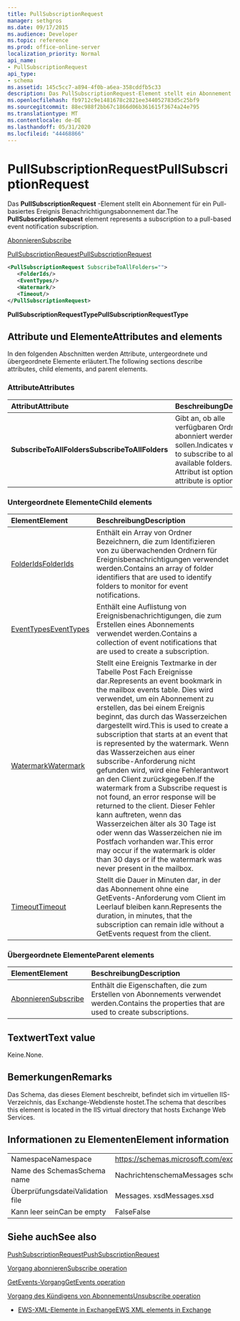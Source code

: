 ```yaml
---
title: PullSubscriptionRequest
manager: sethgros
ms.date: 09/17/2015
ms.audience: Developer
ms.topic: reference
ms.prod: office-online-server
localization_priority: Normal
api_name:
- PullSubscriptionRequest
api_type:
- schema
ms.assetid: 145c5cc7-a894-4f0b-a6ea-358cddfb5c33
description: Das PullSubscriptionRequest-Element stellt ein Abonnement für ein Pull-basiertes Ereignis Benachrichtigungsabonnement dar.
ms.openlocfilehash: fb9712c9e1481678c2821ee344052783d5c25bf9
ms.sourcegitcommit: 88ec988f2bb67c1866d06b361615f3674a24e795
ms.translationtype: MT
ms.contentlocale: de-DE
ms.lasthandoff: 05/31/2020
ms.locfileid: "44468866"
---
```

# <a name="pullsubscriptionrequest"></a><span data-ttu-id="4a3d4-103">PullSubscriptionRequest</span><span class="sxs-lookup"><span data-stu-id="4a3d4-103">PullSubscriptionRequest</span></span>

<span data-ttu-id="4a3d4-104">Das **PullSubscriptionRequest** -Element stellt ein Abonnement für ein Pull-basiertes Ereignis Benachrichtigungsabonnement dar.</span><span class="sxs-lookup"><span data-stu-id="4a3d4-104">The **PullSubscriptionRequest** element represents a subscription to a pull-based event notification subscription.</span></span> 
  
[<span data-ttu-id="4a3d4-105">Abonnieren</span><span class="sxs-lookup"><span data-stu-id="4a3d4-105">Subscribe</span></span>](subscribe.md)
  
[<span data-ttu-id="4a3d4-106">PullSubscriptionRequest</span><span class="sxs-lookup"><span data-stu-id="4a3d4-106">PullSubscriptionRequest</span></span>](pullsubscriptionrequest.md)
  
```XML
<PullSubscriptionRequest SubscribeToAllFolders="">
   <FolderIds/>
   <EventTypes/>
   <Watermark/>
   <Timeout/>
</PullSubscriptionRequest>
```

 <span data-ttu-id="4a3d4-107">**PullSubscriptionRequestType**</span><span class="sxs-lookup"><span data-stu-id="4a3d4-107">**PullSubscriptionRequestType**</span></span>
## <a name="attributes-and-elements"></a><span data-ttu-id="4a3d4-108">Attribute und Elemente</span><span class="sxs-lookup"><span data-stu-id="4a3d4-108">Attributes and elements</span></span>

<span data-ttu-id="4a3d4-109">In den folgenden Abschnitten werden Attribute, untergeordnete und übergeordnete Elemente erläutert.</span><span class="sxs-lookup"><span data-stu-id="4a3d4-109">The following sections describe attributes, child elements, and parent elements.</span></span>
  
### <a name="attributes"></a><span data-ttu-id="4a3d4-110">Attribute</span><span class="sxs-lookup"><span data-stu-id="4a3d4-110">Attributes</span></span>

|<span data-ttu-id="4a3d4-111">**Attribut**</span><span class="sxs-lookup"><span data-stu-id="4a3d4-111">**Attribute**</span></span>|<span data-ttu-id="4a3d4-112">**Beschreibung**</span><span class="sxs-lookup"><span data-stu-id="4a3d4-112">**Description**</span></span>|
|:-----|:-----|
|<span data-ttu-id="4a3d4-113">**SubscribeToAllFolders**</span><span class="sxs-lookup"><span data-stu-id="4a3d4-113">**SubscribeToAllFolders**</span></span> <br/> |<span data-ttu-id="4a3d4-114">Gibt an, ob alle verfügbaren Ordner abonniert werden sollen.</span><span class="sxs-lookup"><span data-stu-id="4a3d4-114">Indicates whether to subscribe to all available folders.</span></span> <span data-ttu-id="4a3d4-115">Dieses Attribut ist optional.</span><span class="sxs-lookup"><span data-stu-id="4a3d4-115">This attribute is optional.</span></span>  <br/> |
   
### <a name="child-elements"></a><span data-ttu-id="4a3d4-116">Untergeordnete Elemente</span><span class="sxs-lookup"><span data-stu-id="4a3d4-116">Child elements</span></span>

|<span data-ttu-id="4a3d4-117">**Element**</span><span class="sxs-lookup"><span data-stu-id="4a3d4-117">**Element**</span></span>|<span data-ttu-id="4a3d4-118">**Beschreibung**</span><span class="sxs-lookup"><span data-stu-id="4a3d4-118">**Description**</span></span>|
|:-----|:-----|
|[<span data-ttu-id="4a3d4-119">FolderIds</span><span class="sxs-lookup"><span data-stu-id="4a3d4-119">FolderIds</span></span>](folderids.md) <br/> |<span data-ttu-id="4a3d4-120">Enthält ein Array von Ordner Bezeichnern, die zum Identifizieren von zu überwachenden Ordnern für Ereignisbenachrichtigungen verwendet werden.</span><span class="sxs-lookup"><span data-stu-id="4a3d4-120">Contains an array of folder identifiers that are used to identify folders to monitor for event notifications.</span></span>  <br/> |
|[<span data-ttu-id="4a3d4-121">EventTypes</span><span class="sxs-lookup"><span data-stu-id="4a3d4-121">EventTypes</span></span>](eventtypes.md) <br/> |<span data-ttu-id="4a3d4-122">Enthält eine Auflistung von Ereignisbenachrichtigungen, die zum Erstellen eines Abonnements verwendet werden.</span><span class="sxs-lookup"><span data-stu-id="4a3d4-122">Contains a collection of event notifications that are used to create a subscription.</span></span>  <br/> |
|[<span data-ttu-id="4a3d4-123">Watermark</span><span class="sxs-lookup"><span data-stu-id="4a3d4-123">Watermark</span></span>](watermark.md) <br/> |<span data-ttu-id="4a3d4-124">Stellt eine Ereignis Textmarke in der Tabelle Post Fach Ereignisse dar.</span><span class="sxs-lookup"><span data-stu-id="4a3d4-124">Represents an event bookmark in the mailbox events table.</span></span> <span data-ttu-id="4a3d4-125">Dies wird verwendet, um ein Abonnement zu erstellen, das bei einem Ereignis beginnt, das durch das Wasserzeichen dargestellt wird.</span><span class="sxs-lookup"><span data-stu-id="4a3d4-125">This is used to create a subscription that starts at an event that is represented by the watermark.</span></span> <span data-ttu-id="4a3d4-126">Wenn das Wasserzeichen aus einer subscribe-Anforderung nicht gefunden wird, wird eine Fehlerantwort an den Client zurückgegeben.</span><span class="sxs-lookup"><span data-stu-id="4a3d4-126">If the watermark from a Subscribe request is not found, an error response will be returned to the client.</span></span> <span data-ttu-id="4a3d4-127">Dieser Fehler kann auftreten, wenn das Wasserzeichen älter als 30 Tage ist oder wenn das Wasserzeichen nie im Postfach vorhanden war.</span><span class="sxs-lookup"><span data-stu-id="4a3d4-127">This error may occur if the watermark is older than 30 days or if the watermark was never present in the mailbox.</span></span>  <br/> |
|[<span data-ttu-id="4a3d4-128">Timeout</span><span class="sxs-lookup"><span data-stu-id="4a3d4-128">Timeout</span></span>](timeout.md) <br/> |<span data-ttu-id="4a3d4-129">Stellt die Dauer in Minuten dar, in der das Abonnement ohne eine GetEvents-Anforderung vom Client im Leerlauf bleiben kann.</span><span class="sxs-lookup"><span data-stu-id="4a3d4-129">Represents the duration, in minutes, that the subscription can remain idle without a GetEvents request from the client.</span></span>  <br/> |
   
### <a name="parent-elements"></a><span data-ttu-id="4a3d4-130">Übergeordnete Elemente</span><span class="sxs-lookup"><span data-stu-id="4a3d4-130">Parent elements</span></span>

|<span data-ttu-id="4a3d4-131">**Element**</span><span class="sxs-lookup"><span data-stu-id="4a3d4-131">**Element**</span></span>|<span data-ttu-id="4a3d4-132">**Beschreibung**</span><span class="sxs-lookup"><span data-stu-id="4a3d4-132">**Description**</span></span>|
|:-----|:-----|
|[<span data-ttu-id="4a3d4-133">Abonnieren</span><span class="sxs-lookup"><span data-stu-id="4a3d4-133">Subscribe</span></span>](subscribe.md) <br/> |<span data-ttu-id="4a3d4-134">Enthält die Eigenschaften, die zum Erstellen von Abonnements verwendet werden.</span><span class="sxs-lookup"><span data-stu-id="4a3d4-134">Contains the properties that are used to create subscriptions.</span></span>  <br/> |
   
## <a name="text-value"></a><span data-ttu-id="4a3d4-135">Textwert</span><span class="sxs-lookup"><span data-stu-id="4a3d4-135">Text value</span></span>

<span data-ttu-id="4a3d4-136">Keine.</span><span class="sxs-lookup"><span data-stu-id="4a3d4-136">None.</span></span>
  
## <a name="remarks"></a><span data-ttu-id="4a3d4-137">Bemerkungen</span><span class="sxs-lookup"><span data-stu-id="4a3d4-137">Remarks</span></span>

<span data-ttu-id="4a3d4-138">Das Schema, das dieses Element beschreibt, befindet sich im virtuellen IIS-Verzeichnis, das Exchange-Webdienste hostet.</span><span class="sxs-lookup"><span data-stu-id="4a3d4-138">The schema that describes this element is located in the IIS virtual directory that hosts Exchange Web Services.</span></span>
  
## <a name="element-information"></a><span data-ttu-id="4a3d4-139">Informationen zu Elementen</span><span class="sxs-lookup"><span data-stu-id="4a3d4-139">Element information</span></span>

|||
|:-----|:-----|
|<span data-ttu-id="4a3d4-140">Namespace</span><span class="sxs-lookup"><span data-stu-id="4a3d4-140">Namespace</span></span>  <br/> |https://schemas.microsoft.com/exchange/services/2006/messages  <br/> |
|<span data-ttu-id="4a3d4-141">Name des Schemas</span><span class="sxs-lookup"><span data-stu-id="4a3d4-141">Schema name</span></span>  <br/> |<span data-ttu-id="4a3d4-142">Nachrichtenschema</span><span class="sxs-lookup"><span data-stu-id="4a3d4-142">Messages schema</span></span>  <br/> |
|<span data-ttu-id="4a3d4-143">Überprüfungsdatei</span><span class="sxs-lookup"><span data-stu-id="4a3d4-143">Validation file</span></span>  <br/> |<span data-ttu-id="4a3d4-144">Messages. xsd</span><span class="sxs-lookup"><span data-stu-id="4a3d4-144">Messages.xsd</span></span>  <br/> |
|<span data-ttu-id="4a3d4-145">Kann leer sein</span><span class="sxs-lookup"><span data-stu-id="4a3d4-145">Can be empty</span></span>  <br/> |<span data-ttu-id="4a3d4-146">False</span><span class="sxs-lookup"><span data-stu-id="4a3d4-146">False</span></span>  <br/> |
   
## <a name="see-also"></a><span data-ttu-id="4a3d4-147">Siehe auch</span><span class="sxs-lookup"><span data-stu-id="4a3d4-147">See also</span></span>



[<span data-ttu-id="4a3d4-148">PushSubscriptionRequest</span><span class="sxs-lookup"><span data-stu-id="4a3d4-148">PushSubscriptionRequest</span></span>](pushsubscriptionrequest.md)
  
[<span data-ttu-id="4a3d4-149">Vorgang abonnieren</span><span class="sxs-lookup"><span data-stu-id="4a3d4-149">Subscribe operation</span></span>](subscribe-operation.md)
  
[<span data-ttu-id="4a3d4-150">GetEvents-Vorgang</span><span class="sxs-lookup"><span data-stu-id="4a3d4-150">GetEvents operation</span></span>](getevents-operation.md)
  
[<span data-ttu-id="4a3d4-151">Vorgang des Kündigens von Abonnements</span><span class="sxs-lookup"><span data-stu-id="4a3d4-151">Unsubscribe operation</span></span>](unsubscribe-operation.md)


- [<span data-ttu-id="4a3d4-152">EWS-XML-Elemente in Exchange</span><span class="sxs-lookup"><span data-stu-id="4a3d4-152">EWS XML elements in Exchange</span></span>](ews-xml-elements-in-exchange.md)

